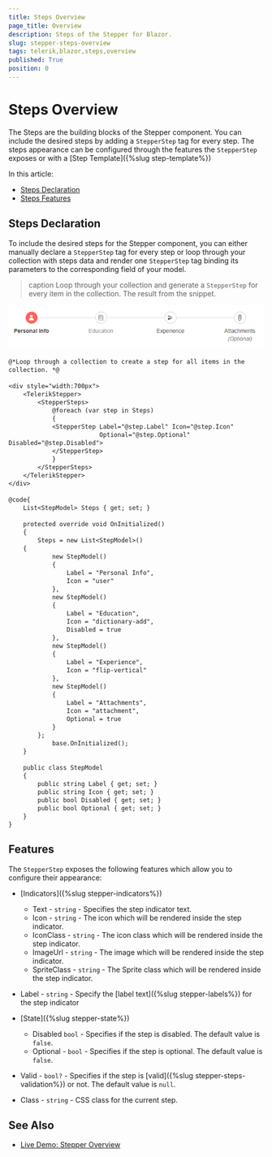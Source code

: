 ```yaml
---
title: Steps Overview
page_title: Overview
description: Steps of the Stepper for Blazor.
slug: stepper-steps-overview
tags: telerik,blazor,steps,overview
published: True
position: 0
---
```


# Steps Overview

The Steps are the building blocks of the Stepper component. You can include the desired steps by adding a  `StepperStep` tag for every step. The steps appearance can be configured through the features the `StepperStep` exposes or with a [Step Template]({%slug step-template%})

In this article:

* [Steps Declaration](#steps-declaration)
* [Steps Features](#features)

## Steps Declaration

To include the desired steps for the Stepper component, you can either manually declare a `StepperStep` tag for every step or loop through your collection with steps data and render one `StepperStep` tag binding its parameters to the corresponding field of your model.

>caption Loop through your collection and generate a `StepperStep` for every item in the collection. The result from the snippet.

![Steps collection](images/steps-collection-example.png)

````CSHTML
@*Loop through a collection to create a step for all items in the collection. *@

<div style="width:700px">
    <TelerikStepper>
        <StepperSteps>
            @foreach (var step in Steps)
            {
            <StepperStep Label="@step.Label" Icon="@step.Icon" 
                         Optional="@step.Optional" Disabled="@step.Disabled">
            </StepperStep>
            }
        </StepperSteps>
    </TelerikStepper>
</div>

@code{
    List<StepModel> Steps { get; set; }

    protected override void OnInitialized()
    {
        Steps = new List<StepModel>()
    {
            new StepModel()
            {
                Label = "Personal Info",
                Icon = "user"
            },
            new StepModel()
            {
                Label = "Education",
                Icon = "dictionary-add",
                Disabled = true
            },
            new StepModel()
            {
                Label = "Experience",
                Icon = "flip-vertical"
            },
            new StepModel()
            {
                Label = "Attachments",
                Icon = "attachment",
                Optional = true
            }
        };
            base.OnInitialized();
    }

    public class StepModel
    {
        public string Label { get; set; }
        public string Icon { get; set; }
        public bool Disabled { get; set; }
        public bool Optional { get; set; }
    }
}
````

## Features

The `StepperStep` exposes the following features which allow you to configure their appearance:

* [Indicators]({%slug stepper-indicators%})
    * Text - `string` - Specifies the step indicator text.
    * Icon - `string` - The icon which will be rendered inside the step indicator.
    * IconClass - `string` - The icon class which will be rendered inside the step indicator.
    * ImageUrl - `string` - The image which will be rendered inside the step indicator.
    * SpriteClass - `string` - The Sprite class which will be rendered inside the step indicator.
    
* Label - `string` - Specify the [label text]({%slug stepper-labels%}) for the step indicator

* [State]({%slug stepper-state%})
    * Disabled `bool` - Specifies if the step is disabled. The default value is `false`.
    * Optional - `bool` - Specifies if the step is optional. The default value is `false`.

* Valid - `bool?` - Specifies if the step is [valid]({%slug stepper-steps-validation%}) or not. The default value is `null`.

* Class - `string` - CSS class for the current step.

## See Also

  * [Live Demo: Stepper Overview](https://demos.telerik.com/blazor-ui/stepper/overview)